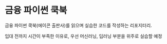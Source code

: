 # 금융 파이썬 쿡북

금융 파이썬 쿡북(에이콘 출판사)를 읽으며 실습한 코드를 작성하는 리포지터리.

입대 전까지 시간이 부족한 이유로, 우선 머신러닝, 딥러닝 부분을 위주로 실습할 예정